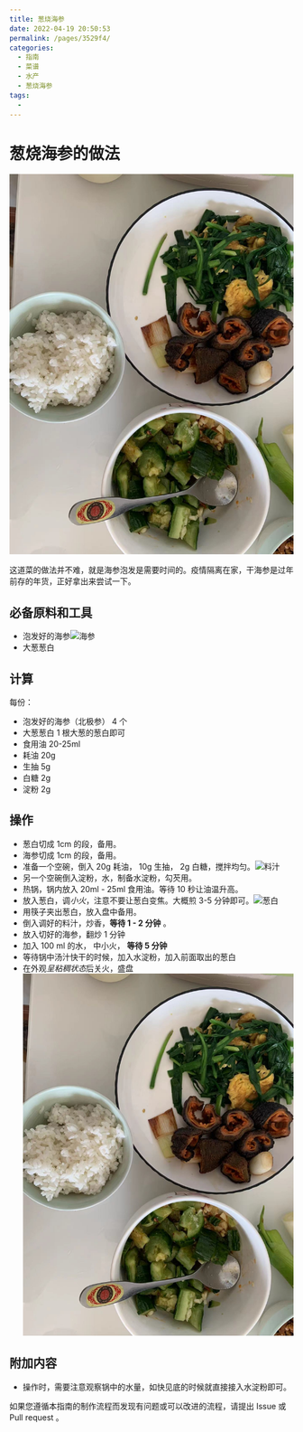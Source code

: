 ```yaml
---
title: 葱烧海参
date: 2022-04-19 20:50:53
permalink: /pages/3529f4/
categories:
  - 指南
  - 菜谱
  - 水产
  - 葱烧海参
tags:
  - 
---
```

# 葱烧海参的做法

![示例菜成品](/img/jpg/葱烧海参.jpeg)

这道菜的做法并不难，就是海参泡发是需要时间的。疫情隔离在家，干海参是过年前存的年货，正好拿出来尝试一下。

## 必备原料和工具

- 泡发好的海参![海参](/img/jpg/葱烧海参-海参.jpeg)
- 大葱葱白

## 计算

每份：

- 泡发好的海参（北极参） 4 个
- 大葱葱白 1 根大葱的葱白即可
- 食用油 20-25ml
- 耗油 20g
- 生抽 5g
- 白糖 2g
- 淀粉 2g

## 操作

- 葱白切成 1cm 的段，备用。
- 海参切成 1cm 的段，备用。
- 准备一个空碗，倒入 20g 耗油， 10g 生抽， 2g 白糖，搅拌均匀。![料汁](/img/jpg/葱烧海参-酱汁.jpeg)
- 另一个空碗倒入淀粉，水，制备水淀粉，勾芡用。
- 热锅，锅内放入 20ml - 25ml 食用油。等待 10 秒让油温升高。
- 放入葱白，调*小火*，注意不要让葱白变焦。大概煎 3-5 分钟即可。![葱白](/img/jpg/葱烧海参-葱白.jpeg)
- 用筷子夹出葱白，放入盘中备用。
- 倒入调好的料汁，炒香，**等待 1 - 2 分钟** 。
- 放入切好的海参，翻炒 1 分钟
- 加入 100 ml 的水， 中小火， **等待 5 分钟**
- 等待锅中汤汁快干的时候，加入水淀粉，加入前面取出的葱白
- 在外观*呈粘稠状态*后关火，盛盘 ![成品](/img/jpg/葱烧海参.jpeg)

## 附加内容

- 操作时，需要注意观察锅中的水量，如快见底的时候就直接接入水淀粉即可。

如果您遵循本指南的制作流程而发现有问题或可以改进的流程，请提出 Issue 或 Pull request 。
